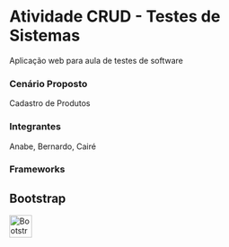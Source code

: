 # Atividade CRUD - Testes de Sistemas

Aplicação web para aula de testes de software

### Cenário Proposto
Cadastro de Produtos

### Integrantes
Anabe, Bernardo, Cairé

### Frameworks
  <h2>Bootstrap</h2>
  <img src="https://cdn.jsdelivr.net/gh/devicons/devicon/icons/bootstrap/bootstrap-original.svg" alt="Bootstrap" width="40" height="40"/>&nbsp;



